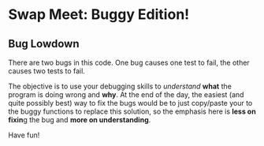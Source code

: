 # Swap Meet: Buggy Edition!

## Bug Lowdown

There are two bugs in this code. One bug causes one test to fail, the other causes two tests to fail. 

The objective is to use your debugging skills to _understand_ **what** the program is doing wrong and **why**. At the end of the day, the easiest (and quite possibly best) way to fix the bugs would be to just copy/paste your to the buggy functions to replace this solution, so the emphasis here is **less on fixin**g the bug and **more on understanding**.

Have fun!
